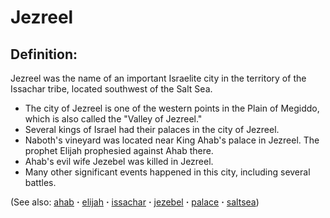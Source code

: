# Jezreel #

## Definition: ##

Jezreel was the name of an important Israelite city in the territory of the Issachar tribe, located southwest of the Salt Sea.

* The city of Jezreel is one of the western points in the Plain of Megiddo, which is also called the "Valley of Jezreel."
* Several kings of Israel had their palaces in the city of Jezreel.
* Naboth's vineyard was located near King Ahab's palace in Jezreel. The prophet Elijah prophesied against Ahab there.
* Ahab's evil wife Jezebel was killed in Jezreel.
* Many other significant events happened in this city, including several battles.

(See also: [ahab](../other/ahab.md) **·** [elijah](../other/elijah.md) **·** [issachar](../other/issachar.md) **·** [jezebel](../other/jezebel.md) **·** [palace](../other/palace.md) **·** [saltsea](../other/saltsea.md))

